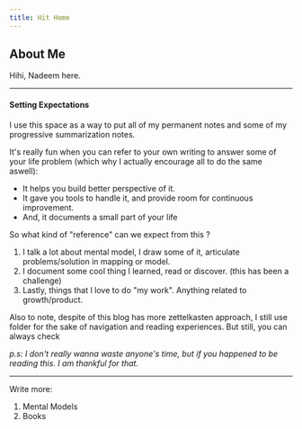 ```yaml
---
title: Hit Home
---
```

## About Me
Hihi, Nadeem here. 

---
#### Setting Expectations
I use this space as a way to put all of my permanent notes and some of my progressive summarization notes.

It's really fun when you can refer to your own writing to answer some of your life problem (which why I actually encourage all to do the same aswell):
- It helps you build better perspective of it.
- It gave you tools to handle it, and provide room for continuous improvement. 
- And, it documents a small part of your life

So what kind of "reference" can we expect from this ?
1. I talk a lot about mental model, I draw some of it, articulate problems/solution in mapping or model.
2. I document some cool thing I learned, read or discover. (this has been a challenge)
3. Lastly, things that I love to do "my work". Anything related to growth/product.

Also to note, despite of this blog has more zettelkasten approach, I still use folder for the sake of navigation and reading experiences. But still, you can always check 

*p.s: I don't really wanna waste anyone's time, but if you happened to be reading this. I am thankful for that.*

---------
Write more:

1. Mental Models
2. Books


